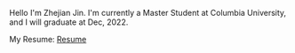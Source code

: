 Hello I'm Zhejian Jin. I'm currently a Master Student at Columbia University, and I will graduate at Dec, 2022.

My Resume: 
[Resume](https://jack-kin.github.io/ZhejianJin_resume_20220906.pdf)
